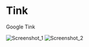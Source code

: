 # Tink
 Google Tink

 ![Screenshot_1](https://github.com/maideergul/Tink/assets/28951961/02363381-d1cc-40bd-bc31-61f9fe110fd2)
![Screenshot_2](https://github.com/maideergul/Tink/assets/28951961/5d15b281-d70b-4bfd-8083-c0a99f2abe1e)


